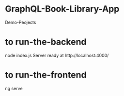 # GraphQL-Book-Library-App
Demo-Peojects

# to run-the-backend 
node index.js
Server ready at http://localhost:4000/

# to run-the-frontend
ng serve